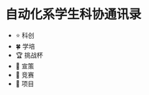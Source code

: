 
# 自动化系学生科协通讯录

-  :star: 科创
-  :four_leaf_clover: 学培
-  :trophy: 挑战杯
-  :gift_heart: 宣策
-  :space_invader: 竞赛
-  :dart: 项目
